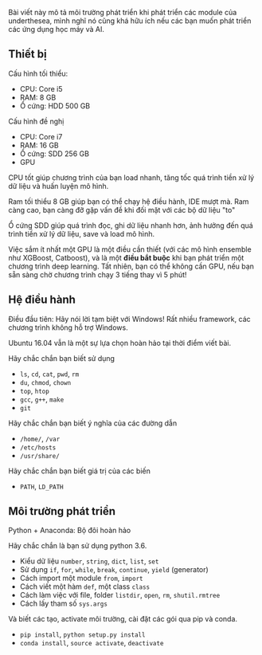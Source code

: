 Bài viết này mô tả môi trường phát triển khi phát triển các module của underthesea, mình nghĩ nó cũng khá hữu ích nếu các bạn muốn phát triển các ứng dụng học máy và AI.

## Thiết bị

Cấu hình tối thiểu:

* CPU: Core i5
* RAM: 8 GB
* Ổ cứng: HDD 500 GB

Cấu hình đề nghị

* CPU: Core i7
* RAM: 16 GB
* Ổ cứng: SDD 256 GB
* GPU

CPU tốt giúp chương trình của bạn load nhanh, tăng tốc quá trình tiền xử lý dữ liệu và huấn luyện mô hình.

Ram tối thiểu 8 GB giúp bạn có thể chạy hệ điều hành, IDE mượt mà. Ram càng cao, bạn càng đỡ gặp vấn đề khi đối mặt với các bộ dữ liệu "to"

Ổ cứng SDD giúp quá trình đọc, ghi dữ liệu nhanh hơn, ảnh hưởng đến quá trình tiền xử lý dữ liệu, save và load mô hình.

Việc sắm ít nhất một GPU là một điều cần thiết (với các mô hình ensemble như XGBoost, Catboost), và là một **điều bắt buộc** khi bạn phát triển một chương trình deep learning. Tất nhiên, bạn có thể không cần GPU, nếu bạn sẵn sàng chờ chương trình chạy 3 tiếng thay vì 5 phút!

## Hệ điều hành

Điều đầu tiên: Hãy nói lời tạm biệt với Windows! Rất nhiều framework, các chương trình không hỗ trợ Windows. 

Ubuntu 16.04 vẫn là một sự lựa chọn hoàn hảo tại thời điểm viết bài.

Hãy chắc chắn bạn biết sử dụng

* `ls`, `cd`, `cat`, `pwd`, `rm`
* `du`, `chmod`, `chown`
* `top`, `htop`
* `gcc`, `g++`, `make`
* `git`

Hãy chắc chắn bạn biết ý nghĩa của các đường dẫn

* `/home/`, `/var`
* `/etc/hosts`
* `/usr/share/`

Hãy chắc chắn bạn biết giá trị của các biến

* `PATH`, `LD_PATH`

## Môi trường phát triển

Python + Anaconda: Bộ đôi hoàn hảo

Hãy chắc chắn là bạn sử dụng python 3.6.

* Kiểu dữ liệu `number`, `string`, `dict`, `list`, `set`
* Sử dụng `if`, `for`, `while`, `break`, `continue`, `yield` (generator)
* Cách import một module `from`, `import`
* Cách viết một hàm `def`, một class `class`
* Cách làm việc với file, folder `listdir`, `open`, `rm`, `shutil.rmtree`
* Cách lấy tham số `sys.args` 

Và biết các tạo, activate môi trường, cài đặt các gói qua pip và conda.

* `pip install`, `python setup.py install`
* `conda install`, `source activate`, `deactivate`